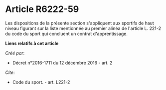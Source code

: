 # Article R6222-59

Les dispositions de la présente section s'appliquent aux sportifs de haut niveau figurant sur la liste mentionnée au premier
alinéa de l'article L. 221-2 du code du sport qui concluent un contrat d'apprentissage.

**Liens relatifs à cet article**

_Créé par_:

  - Décret n°2016-1711 du 12 décembre 2016 - art. 2

_Cite_:

  - Code du sport. - art. L221-2
